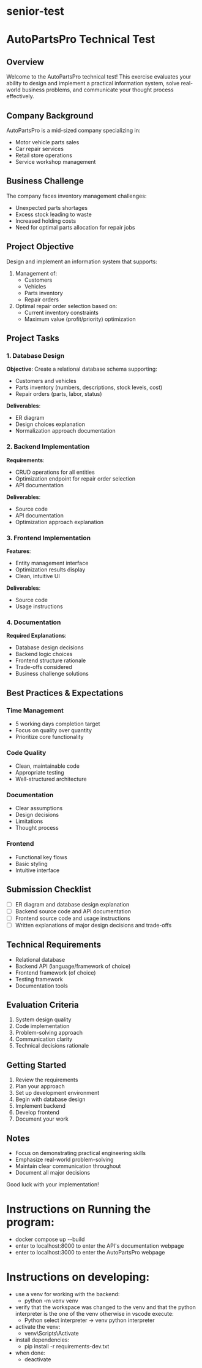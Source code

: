 # senior-test
# AutoPartsPro Technical Test

## Overview
Welcome to the AutoPartsPro technical test! This exercise evaluates your ability to design and implement a practical information system, solve real-world business problems, and communicate your thought process effectively.

## Company Background
AutoPartsPro is a mid-sized company specializing in:
- Motor vehicle parts sales
- Car repair services
- Retail store operations
- Service workshop management

## Business Challenge
The company faces inventory management challenges:
- Unexpected parts shortages
- Excess stock leading to waste
- Increased holding costs
- Need for optimal parts allocation for repair jobs

## Project Objective
Design and implement an information system that supports:
1. Management of:
   - Customers
   - Vehicles
   - Parts inventory
   - Repair orders
2. Optimal repair order selection based on:
   - Current inventory constraints
   - Maximum value (profit/priority) optimization

## Project Tasks

### 1. Database Design
**Objective**: Create a relational database schema supporting:
- Customers and vehicles
- Parts inventory (numbers, descriptions, stock levels, cost)
- Repair orders (parts, labor, status)

**Deliverables**:
- ER diagram
- Design choices explanation
- Normalization approach documentation

### 2. Backend Implementation
**Requirements**:
- CRUD operations for all entities
- Optimization endpoint for repair order selection
- API documentation

**Deliverables**:
- Source code
- API documentation
- Optimization approach explanation

### 3. Frontend Implementation
**Features**:
- Entity management interface
- Optimization results display
- Clean, intuitive UI

**Deliverables**:
- Source code
- Usage instructions

### 4. Documentation
**Required Explanations**:
- Database design decisions
- Backend logic choices
- Frontend structure rationale
- Trade-offs considered
- Business challenge solutions

## Best Practices & Expectations

### Time Management
- 5 working days completion target
- Focus on quality over quantity
- Prioritize core functionality

### Code Quality
- Clean, maintainable code
- Appropriate testing
- Well-structured architecture

### Documentation
- Clear assumptions
- Design decisions
- Limitations
- Thought process

### Frontend
- Functional key flows
- Basic styling
- Intuitive interface

## Submission Checklist
- [ ] ER diagram and database design explanation
- [ ] Backend source code and API documentation
- [ ] Frontend source code and usage instructions
- [ ] Written explanations of major design decisions and trade-offs

## Technical Requirements
- Relational database
- Backend API (language/framework of choice)
- Frontend framework (of choice)
- Testing framework
- Documentation tools

## Evaluation Criteria
1. System design quality
2. Code implementation
3. Problem-solving approach
4. Communication clarity
5. Technical decisions rationale

## Getting Started
1. Review the requirements
2. Plan your approach
3. Set up development environment
4. Begin with database design
5. Implement backend
6. Develop frontend
7. Document your work

## Notes
- Focus on demonstrating practical engineering skills
- Emphasize real-world problem-solving
- Maintain clear communication throughout
- Document all major decisions

Good luck with your implementation!

# Instructions on Running the program:
- docker compose up --build
- enter to localhost:8000 to enter the API's documentation webpage
- enter to localhost:3000 to enter the AutoPartsPro webpage

# Instructions on developing:
- use a venv for working with the backend:
   - python -m venv venv
- verify that the workspace was changed to the venv and that the python interpreter is the one of the venv otherwise in vscode execute:
   - Python select interpreter -> venv python interpreter
- activate the venv:
   - venv\Scripts\Activate
- install dependencies:
   - pip install -r requirements-dev.txt
- when done:
   - deactivate
